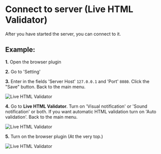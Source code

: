 # Connect to server (Live HTML Validator)

After you have started the server, you can connect to it. 

## Example:

**1.** Open the browser plugin

**2.** Go to 'Setting'
   
**3.** Enter in the fields 'Server Host' `127.0.0.1` and 'Port' `8080`. Click the "Save" button. Back to the main menu.

![Live HTML Validator](https://raw.githubusercontent.com/Yuriy-Svetlov/live-html-validator/main/documentation/examples/сonnect_to_server/images/live-html-validator-4.png)

**4.** Go to **Live HTML Validator**. Turn on 'Visual notification' or 'Sound notification' or both. If you want automatic HTML validation turn on 'Auto validation'. Back to the main menu.
 
![Live HTML Validator](https://raw.githubusercontent.com/Yuriy-Svetlov/live-html-validator/main/documentation/examples/сonnect_to_server/images/live-html-validator-6.png)

**5.** Turn on the browser plugin (At the very top.)

![Live HTML Validator](https://raw.githubusercontent.com/Yuriy-Svetlov/live-html-validator/main/documentation/examples/сonnect_to_server/images/live-html-validator-3.png)

